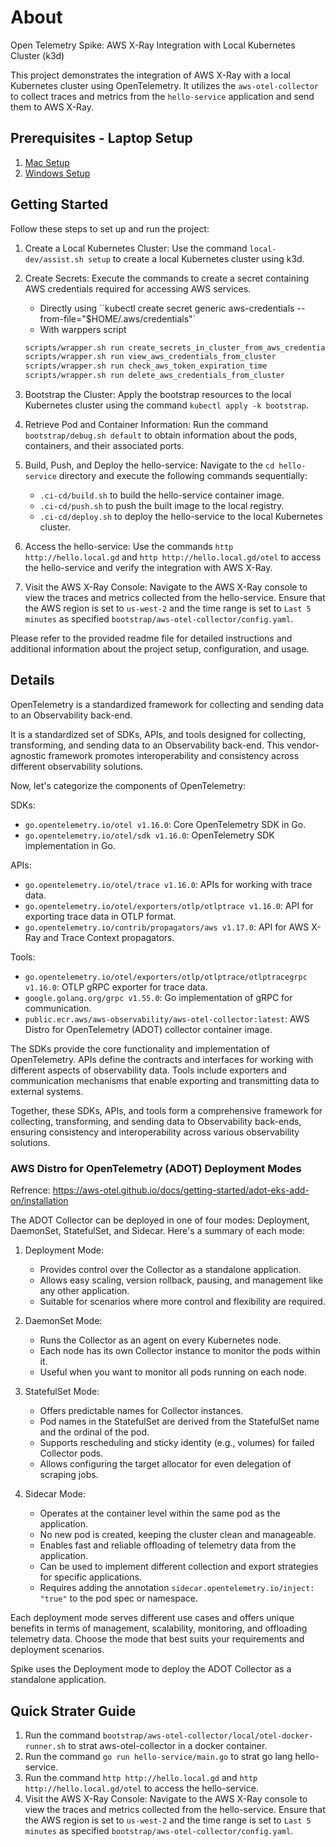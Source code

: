 # About

Open Telemetry Spike: AWS X-Ray Integration with Local Kubernetes Cluster (k3d)

This project demonstrates the integration of AWS X-Ray with a local Kubernetes cluster using OpenTelemetry. It utilizes the `aws-otel-collector` to collect traces and metrics from the `hello-service` application and send them to AWS X-Ray.

## Prerequisites - Laptop Setup

1. [Mac Setup][mac_setup]
2. [Windows Setup][win_setup]


## Getting Started
Follow these steps to set up and run the project:

1. Create a Local Kubernetes Cluster: Use the command `local-dev/assist.sh setup` to create a local Kubernetes cluster using k3d.

2. Create Secrets: Execute the commands to create a secret containing AWS credentials required for accessing AWS services.
    * Directly using ``kubectl create secret generic aws-credentials --from-file="$HOME/.aws/credentials"` 
    * With warppers script
    ```sh
    scripts/wrapper.sh run create_secrets_in_cluster_from_aws_credential_file
    scripts/wrapper.sh run view_aws_credentials_from_cluster
    scripts/wrapper.sh run check_aws_token_expiration_time
    scripts/wrapper.sh run delete_aws_credentials_from_cluster
    ```

3. Bootstrap the Cluster: Apply the bootstrap resources to the local Kubernetes cluster using the command `kubectl apply -k bootstrap`.

4. Retrieve Pod and Container Information: Run the command `bootstrap/debug.sh default` to obtain information about the pods, containers, and their associated ports.

5. Build, Push, and Deploy the hello-service: Navigate to the `cd hello-service` directory and execute the following commands sequentially:
   - `.ci-cd/build.sh` to build the hello-service container image.
   - `.ci-cd/push.sh` to push the built image to the local registry.
   - `.ci-cd/deploy.sh` to deploy the hello-service to the local Kubernetes cluster.

6. Access the hello-service: Use the commands `http http://hello.local.gd` and `http http://hello.local.gd/otel` to access the hello-service and verify the integration with AWS X-Ray.

7. Visit the AWS X-Ray Console: Navigate to the AWS X-Ray console to view the traces and metrics collected from the hello-service. Ensure that the AWS region is set to `us-west-2` and the time range is set to `Last 5 minutes` as specified `bootstrap/aws-otel-collector/config.yaml`.

Please refer to the provided readme file for detailed instructions and additional information about the project setup, configuration, and usage.

## Details 

OpenTelemetry is a standardized framework for collecting and sending data to an Observability back-end.

It is a standardized set of SDKs, APIs, and tools designed for collecting, transforming, and sending data to an Observability back-end. This vendor-agnostic framework promotes interoperability and consistency across different observability solutions.

Now, let's categorize the components of OpenTelemetry:

SDKs:
- `go.opentelemetry.io/otel v1.16.0`: Core OpenTelemetry SDK in Go.
- `go.opentelemetry.io/otel/sdk v1.16.0`: OpenTelemetry SDK implementation in Go.

APIs:
- `go.opentelemetry.io/otel/trace v1.16.0`: APIs for working with trace data.
- `go.opentelemetry.io/otel/exporters/otlp/otlptrace v1.16.0`: API for exporting trace data in OTLP format.
- `go.opentelemetry.io/contrib/propagators/aws v1.17.0`: API for AWS X-Ray and Trace Context propagators.

Tools:
- `go.opentelemetry.io/otel/exporters/otlp/otlptrace/otlptracegrpc v1.16.0`: OTLP gRPC exporter for trace data.
- `google.golang.org/grpc v1.55.0`: Go implementation of gRPC for communication.
- `public.ecr.aws/aws-observability/aws-otel-collector:latest`: AWS Distro for OpenTelemetry (ADOT) collector container image.

The SDKs provide the core functionality and implementation of OpenTelemetry. APIs define the contracts and interfaces for working with different aspects of observability data. Tools include exporters and communication mechanisms that enable exporting and transmitting data to external systems.

Together, these SDKs, APIs, and tools form a comprehensive framework for collecting, transforming, and sending data to Observability back-ends, ensuring consistency and interoperability across various observability solutions.

### AWS Distro for OpenTelemetry (ADOT) Deployment Modes

Refrence: https://aws-otel.github.io/docs/getting-started/adot-eks-add-on/installation

The ADOT Collector can be deployed in one of four modes: Deployment, DaemonSet, StatefulSet, and Sidecar. Here's a summary of each mode:

1. Deployment Mode:
   - Provides control over the Collector as a standalone application.
   - Allows easy scaling, version rollback, pausing, and management like any other application.
   - Suitable for scenarios where more control and flexibility are required.

2. DaemonSet Mode:
   - Runs the Collector as an agent on every Kubernetes node.
   - Each node has its own Collector instance to monitor the pods within it.
   - Useful when you want to monitor all pods running on each node.

3. StatefulSet Mode:
   - Offers predictable names for Collector instances.
   - Pod names in the StatefulSet are derived from the StatefulSet name and the ordinal of the pod.
   - Supports rescheduling and sticky identity (e.g., volumes) for failed Collector pods.
   - Allows configuring the target allocator for even delegation of scraping jobs.

4. Sidecar Mode:
   - Operates at the container level within the same pod as the application.
   - No new pod is created, keeping the cluster clean and manageable.
   - Enables fast and reliable offloading of telemetry data from the application.
   - Can be used to implement different collection and export strategies for specific applications.
   - Requires adding the annotation `sidecar.opentelemetry.io/inject: "true"` to the pod spec or namespace.

Each deployment mode serves different use cases and offers unique benefits in terms of management, scalability, monitoring, and offloading telemetry data. Choose the mode that best suits your requirements and deployment scenarios.

Spike uses the Deployment mode to deploy the ADOT Collector as a standalone application.

## Quick Strater Guide

1. Run the command `bootstrap/aws-otel-collector/local/otel-docker-runner.sh` to strat aws-otel-collector in a docker container.
1. Run the command `go run hello-service/main.go` to strat go lang hello-service.
1. Run the command `http http://hello.local.gd` and `http http://hello.local.gd/otel` to access the hello-service.
1. Visit the AWS X-Ray Console: Navigate to the AWS X-Ray console to view the traces and metrics collected from the hello-service. Ensure that the AWS region is set to `us-west-2` and the time range is set to `Last 5 minutes` as specified `bootstrap/aws-otel-collector/config.yaml`.

[win_setup]: https://github.com/rajasoun/win10x-onboard
[mac_setup]: https://github.com/rajasoun/mac-onboard